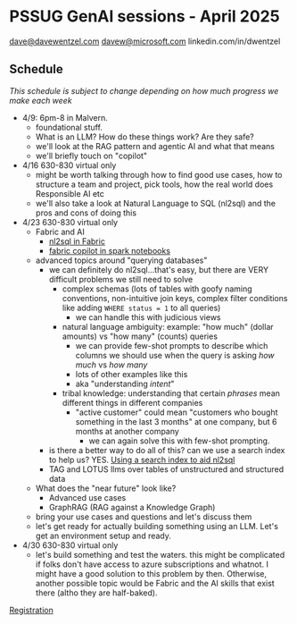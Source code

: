 # PSSUG GenAI sessions - April 2025


dave@davewentzel.com
davew@microsoft.com
linkedin.com/in/dwentzel


## Schedule 

_This schedule is subject to change depending on how much progress we make each week_

* 4/9:  6pm-8  in Malvern.  
  * foundational stuff.  
  * What is an LLM?  How do these things work?  Are they safe?  
  * we'll look at the RAG pattern and agentic AI and what that means
  * we'll briefly touch on "copilot"
* 4/16 630-830  virtual only
  * might be worth talking through how to find good use cases, how to structure a team and project, pick tools, how the real world does Responsible AI etc
  * we'll also take a look at Natural Language to SQL (nl2sql) and the pros and cons of doing this
* 4/23 630-830  virtual only
  * Fabric and AI
    * [nl2sql in Fabric](fabric.md)
    * [fabric copilot in spark notebooks](./Copilot.ipynb)
  * advanced topics around "querying databases"
    * we can definitely do nl2sql...that's easy, but there are VERY difficult problems we still need to solve
      * complex schemas  (lots of tables with goofy naming conventions, non-intuitive join keys, complex filter conditions like adding `WHERE status = 1` to all queries)
        * we can handle this with judicious views
      * natural language ambiguity:  example:  "how much" (dollar amounts) vs "how many" (counts) queries
        * we can provide few-shot prompts to describe which columns we should use when the query is asking _how much_ vs _how many_
        * lots of other examples like this
        * aka "understanding _intent_"
      * tribal knowledge:  understanding that certain _phrases_ mean different things in different companies
        * "active customer" could mean "customers who bought something in the last 3 months" at one company, but 6 months at another company
          * we can again solve this with few-shot prompting.  
    * is there a better way to do all of this?  can we use a search index to help us?  YES.  [Using a search index to aid nl2sql](./nlsql-search-index.md)
    * TAG and LOTUS
    llms over tables of unstructured and structured data
  * What does the "near future" look like?  
    * Advanced use cases
    * GraphRAG (RAG against a Knowledge Graph)
  * bring your use cases and questions and let's discuss them
  * let's get ready for actually building something using an LLM.  Let's get an environment setup and ready.  
* 4/30 630-830 virtual only 
  * let's build something and test the waters.  this might be complicated if folks don't have access to azure subscriptions and whatnot.  I might have a good solution to this problem by then.  Otherwise, another possible topic would be Fabric and the AI skills that exist there (altho they are half-baked).

[Registration](https://www.eventbrite.com/e/phila-sql-april-2025-user-group-meeting-dave-wentzel-series-part-1-of-4-tickets-1291203216579?aff=oddtdtcreator)



